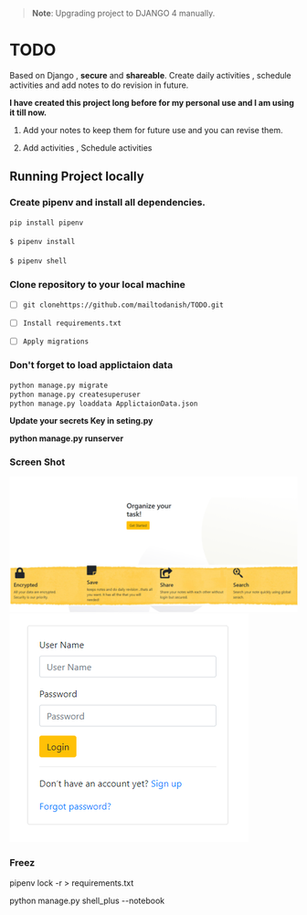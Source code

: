 > **Note**: Upgrading project to DJANGO 4 manually.
# TODO

Based on Django , **secure** and **shareable**.  Create daily activities , schedule activities and add notes to do revision in future.

**I have created this project long before for my personal use and I am using it till now.**

1.  Add your notes to keep them for future use and you can revise them.

2.  Add activities , Schedule activities

## Running Project locally

### Create pipenv and install all dependencies.

```bash
pip install pipenv

$ pipenv install

$ pipenv shell
```

### Clone repository to your local machine

*   [ ] `git clonehttps://github.com/mailtodanish/TODO.git`

<!---->

*   [ ] `Install requirements.txt`

<!---->

*   [ ] `Apply migrations`

### Don't forget to load applictaion data

    python manage.py migrate
    python manage.py createsuperuser
    python manage.py loaddata ApplictaionData.json 

**Update your secrets Key in seting.py**

**python manage.py runserver**

### Screen Shot

![Image](img/screen_shot1.png)
![Image](img/screen_shot2.png)

### Freez
pipenv lock -r > requirements.txt

python manage.py shell_plus --notebook